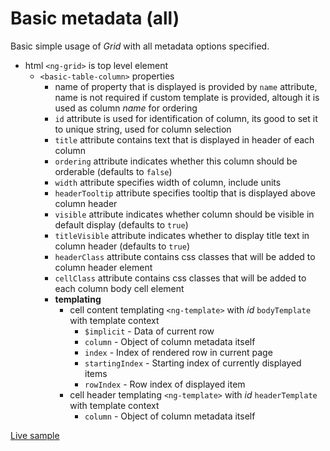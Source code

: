 # Basic metadata (all)

Basic simple usage of *Grid* with all metadata options specified.

- html `<ng-grid>` is top level element
    - `<basic-table-column>` properties
        - name of property that is displayed is provided by `name` attribute, name is not required if custom template is provided, altough it is used as column *name* for ordering
        - `id` attribute is used for identification of column, its good to set it to unique string, used for column selection
        - `title` attribute contains text that is displayed in header of each column
        - `ordering` attribute indicates whether this column should be orderable (defaults to `false`)
        - `width` attribute specifies width of column, include units
        - `headerTooltip` attribute specifies tooltip that is displayed above column header
        - `visible` attribute indicates whether column should be visible in default display (defaults to `true`)
        - `titleVisible` attribute indicates whether to display title text in column header (defaults to `true`)
        - `headerClass` attribute contains css classes that will be added to column header element
        - `cellClass` attribute contains css classes that will be added to each column body cell element
        - **templating**
            - cell content templating `<ng-template>` with *id* `bodyTemplate` with template context
                - `$implicit` - Data of current row
                - `column` - Object of column metadata itself
                - `index` - Index of rendered row in current page
                - `startingIndex` - Starting index of currently displayed items
                - `rowIndex` - Row index of displayed item
            - cell header templating `<ng-template>` with *id* `headerTemplate` with template context
                - `column` - Object of column metadata itself

[Live sample](/SAMPLES_URL/gridSamples/metadata)